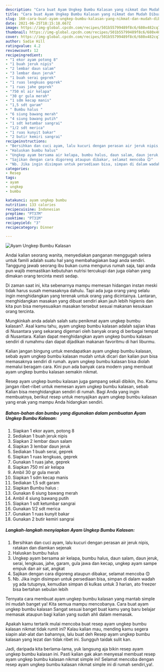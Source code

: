 ```yaml
---
description: "Cara buat Ayam Ungkep Bumbu Kalasan yang nikmat dan Mudah Dibuat"
title: "Cara buat Ayam Ungkep Bumbu Kalasan yang nikmat dan Mudah Dibuat"
slug: 160-cara-buat-ayam-ungkep-bumbu-kalasan-yang-nikmat-dan-mudah-dibuat
date: 2021-06-25T18:15:18.667Z
image: https://img-global.cpcdn.com/recipes/501b55799489f8c6/680x482cq70/ayam-ungkep-bumbu-kalasan-foto-resep-utama.jpg
thumbnail: https://img-global.cpcdn.com/recipes/501b55799489f8c6/680x482cq70/ayam-ungkep-bumbu-kalasan-foto-resep-utama.jpg
cover: https://img-global.cpcdn.com/recipes/501b55799489f8c6/680x482cq70/ayam-ungkep-bumbu-kalasan-foto-resep-utama.jpg
author: Sadie Hill
ratingvalue: 4.2
reviewcount: 12
recipeingredient:
- "1 ekor ayam potong 8"
- "1 buah jeruk nipis"
- "2 lembar daun salam"
- "3 lembar daun jeruk"
- "1 buah serai geprek"
- "1 ruas lengkuas geprek"
- "1 ruas jahe geprek"
- "750 ml air kelapa"
- "30 gr gula merah"
- "1 sdm kecap manis"
- "1,5 sdt garam"
- " Bumbu halus "
- "6 siung bawang merah"
- "4 siung bawang putih"
- "1 sdt ketumbar sangrai"
- "1/2 sdt merica"
- "1 ruas kunyit bakar"
- "2 butir kemiri sangrai"
recipeinstructions:
- "Bersihkan dan cuci ayam, lalu kucuri dengan perasan air jeruk nipis, ratakan dan diamkan sejenak"
- "Haluskan bumbu halus"
- "Ungkep ayam bersama air kelapa, bumbu halus, daun salam, daun jeruk, serai, lengkuas, jahe, garam, gula jawa dan kecap, ungkep ayam sampe empuk dan air sat, angkat"
- "Sajikan dengan cara digoreng ataupun dibakar, selamat mencoba 😊"
- "Nb. Jika ingin disimpan untuk persediaan bisa, simpan di dalam wadah yg ada tutupnya, kemudian simpan di kulkas untuk 3 harian, ato freezer bisa bertahan sebulan lebih"
categories:
- Resep
tags:
- ayam
- ungkep
- bumbu

katakunci: ayam ungkep bumbu 
nutrition: 133 calories
recipecuisine: Indonesian
preptime: "PT37M"
cooktime: "PT31M"
recipeyield: "3"
recipecategory: Dinner

---
```



![Ayam Ungkep Bumbu Kalasan](https://img-global.cpcdn.com/recipes/501b55799489f8c6/680x482cq70/ayam-ungkep-bumbu-kalasan-foto-resep-utama.jpg)

Andai kalian seorang wanita, menyediakan panganan menggugah selera untuk famili adalah suatu hal yang membahagiakan bagi anda sendiri. Tanggung jawab seorang ibu bukan cuma mengurus rumah saja, tapi anda pun wajib memastikan kebutuhan nutrisi tercukupi dan juga olahan yang dimakan orang tercinta mesti sedap.

Di zaman  saat ini, kita sebenarnya mampu memesan hidangan instan meski tidak harus susah memasaknya dahulu. Tapi ada juga orang yang selalu ingin menghidangkan yang terenak untuk orang yang dicintainya. Lantaran, menghidangkan masakan yang dibuat sendiri akan jauh lebih higienis dan kita pun bisa menyesuaikan masakan tersebut sesuai makanan kesukaan orang tercinta. 



Mungkinkah anda adalah salah satu penikmat ayam ungkep bumbu kalasan?. Asal kamu tahu, ayam ungkep bumbu kalasan adalah sajian khas di Nusantara yang sekarang digemari oleh banyak orang di berbagai tempat di Nusantara. Kalian dapat menghidangkan ayam ungkep bumbu kalasan sendiri di rumahmu dan dapat dijadikan makanan favoritmu di hari liburmu.

Kalian jangan bingung untuk mendapatkan ayam ungkep bumbu kalasan, sebab ayam ungkep bumbu kalasan mudah untuk dicari dan kalian pun bisa memasaknya sendiri di rumah. ayam ungkep bumbu kalasan bisa diolah memalui beragam cara. Kini pun ada banyak cara modern yang membuat ayam ungkep bumbu kalasan semakin nikmat.

Resep ayam ungkep bumbu kalasan juga gampang sekali dibikin, lho. Kamu jangan ribet-ribet untuk memesan ayam ungkep bumbu kalasan, sebab Kalian bisa menghidangkan sendiri di rumah. Bagi Anda yang ingin membuatnya, berikut resep untuk menyajikan ayam ungkep bumbu kalasan yang enak yang mampu Anda hidangkan sendiri.

<!--inarticleads1-->

##### Bahan-bahan dan bumbu yang digunakan dalam pembuatan Ayam Ungkep Bumbu Kalasan:

1. Siapkan 1 ekor ayam, potong 8
1. Sediakan 1 buah jeruk nipis
1. Siapkan 2 lembar daun salam
1. Siapkan 3 lembar daun jeruk
1. Sediakan 1 buah serai, geprek
1. Siapkan 1 ruas lengkuas, geprek
1. Gunakan 1 ruas jahe, geprek
1. Siapkan 750 ml air kelapa
1. Ambil 30 gr gula merah
1. Siapkan 1 sdm kecap manis
1. Sediakan 1,5 sdt garam
1. Siapkan  Bumbu halus :
1. Gunakan 6 siung bawang merah
1. Ambil 4 siung bawang putih
1. Siapkan 1 sdt ketumbar sangrai
1. Gunakan 1/2 sdt merica
1. Gunakan 1 ruas kunyit bakar
1. Gunakan 2 butir kemiri sangrai




<!--inarticleads2-->

##### Langkah-langkah menyiapkan Ayam Ungkep Bumbu Kalasan:

1. Bersihkan dan cuci ayam, lalu kucuri dengan perasan air jeruk nipis, ratakan dan diamkan sejenak
1. Haluskan bumbu halus
1. Ungkep ayam bersama air kelapa, bumbu halus, daun salam, daun jeruk, serai, lengkuas, jahe, garam, gula jawa dan kecap, ungkep ayam sampe empuk dan air sat, angkat
1. Sajikan dengan cara digoreng ataupun dibakar, selamat mencoba 😊
1. Nb. Jika ingin disimpan untuk persediaan bisa, simpan di dalam wadah yg ada tutupnya, kemudian simpan di kulkas untuk 3 harian, ato freezer bisa bertahan sebulan lebih




Ternyata cara membuat ayam ungkep bumbu kalasan yang mantab simple ini mudah banget ya! Kita semua mampu mencobanya. Cara buat ayam ungkep bumbu kalasan Sangat sesuai banget buat kamu yang baru belajar memasak ataupun bagi kalian yang sudah ahli dalam memasak.

Apakah kamu tertarik mulai mencoba buat resep ayam ungkep bumbu kalasan nikmat tidak rumit ini? Kalau kalian mau, mending kamu segera siapin alat-alat dan bahannya, lalu buat deh Resep ayam ungkep bumbu kalasan yang lezat dan tidak ribet ini. Sungguh taidak sulit kan. 

Jadi, daripada kita berlama-lama, yuk langsung aja bikin resep ayam ungkep bumbu kalasan ini. Pasti kalian gak akan menyesal membuat resep ayam ungkep bumbu kalasan nikmat simple ini! Selamat mencoba dengan resep ayam ungkep bumbu kalasan nikmat simple ini di rumah sendiri,ya!.

